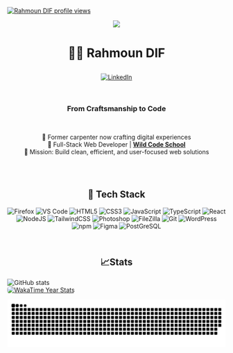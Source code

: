   <p align="left">
  <a href="https://u8views.com/github/rahmoundif">
    <img src="https://u8views.com/api/v1/github/profiles/183239184/views/total-count.svg" alt="Rahmoun DIF profile views" height="30" />
  </a>
</p>
<p align="center">
<img src="https://capsule-render.vercel.app/api?text=Welcome!&animation=fadeIn&type=waving&color=gradient&height=150" />
</p>
 


<h1 align="center">👨‍💻 Rahmoun DIF</h1> <h2 align="center"></h2>
<p align="center">
  <a href="https://www.linkedin.com/in/rahmoun-dif-22891b356" target="_blank">
    <img src="https://cdn.jsdelivr.net/gh/devicons/devicon/icons/linkedin/linkedin-original.svg" height="40" width="40" alt="LinkedIn">
  </a>
</p>
<br>
<h3 align="center">From Craftsmanship to Code</h3>
<br>

<p align="center">
  🔁 Former carpenter now crafting digital experiences<br>
  🚀 Full-Stack Web Developer | <a href="https://www.wildcodeschool.com" target="_blank"><strong>Wild Code School</strong></a><br>
  🎯 Mission: Build clean, efficient, and user-focused web solutions
</p>
<br>
<br>


<h2 align="center">🧰 Tech Stack</h2>


  <div align="center">

  
  <p>
    <img src="https://cdn.jsdelivr.net/gh/devicons/devicon/icons/firefox/firefox-original.svg" height="40" alt="Firefox"/>
    <img src="https://cdn.jsdelivr.net/gh/devicons/devicon/icons/vscode/vscode-original.svg" height="40" alt="VS Code"/>
    <img src="https://cdn.jsdelivr.net/gh/devicons/devicon/icons/html5/html5-original.svg" height="40" alt="HTML5"/>
    <img src="https://cdn.jsdelivr.net/gh/devicons/devicon/icons/css3/css3-original.svg" height="40" alt="CSS3"/>
    <img src="https://cdn.jsdelivr.net/gh/devicons/devicon/icons/javascript/javascript-original.svg" height="40" alt="JavaScript"/>
    <img src="https://cdn.jsdelivr.net/gh/devicons/devicon/icons/typescript/typescript-original.svg" height="40" alt="TypeScript"/>
    <img src="https://cdn.jsdelivr.net/gh/devicons/devicon/icons/react/react-original.svg" height="40" alt="React"/>
    <img src="https://cdn.jsdelivr.net/gh/devicons/devicon/icons/nodejs/nodejs-original.svg" height="40" alt="NodeJS"/>
    <img src="https://cdn.jsdelivr.net/gh/devicons/devicon/icons/tailwindcss/tailwindcss-original.svg" height="40" alt="TailwindCSS"/>
    <img src="https://cdn.jsdelivr.net/gh/devicons/devicon/icons/photoshop/photoshop-plain.svg" height="40" alt="Photoshop"/>
    <img src="https://cdn.jsdelivr.net/gh/devicons/devicon/icons/filezilla/filezilla-plain.svg" height="40" alt="FileZilla"/>
    <img src="https://cdn.jsdelivr.net/gh/devicons/devicon/icons/git/git-original.svg" height="40" alt="Git"/>
    <img src="https://cdn.jsdelivr.net/gh/devicons/devicon/icons/wordpress/wordpress-original.svg" height="40" alt="WordPress"/>
    <img src="https://cdn.jsdelivr.net/gh/devicons/devicon/icons/npm/npm-original-wordmark.svg" height="40" alt="npm"/>
    <img src="https://cdn.jsdelivr.net/gh/devicons/devicon/icons/figma/figma-original.svg" height="40" alt="Figma"/>
    <img src="https://cdn.jsdelivr.net/gh/devicons/devicon/icons/postgresql/postgresql-original-wordmark.svg" height="40" alt="PostGreSQL"/>
  </p>

</div>

<br>
<h2 align="center">📈Stats</h2>
<p>
  <img src="https://github-readme-stats.vercel.app/api?username=rahmoundif&show_icons=true&theme=transparent" alt="GitHub stats"/>

<br>
 
  <a href="https://wakatime.com/@Rahmoun" target="_blank" rel="noopener noreferrer">
    <img
      src="https://github-readme-stats.vercel.app/api/wakatime?username=Rahmoun&range=last_year&layout=default&theme=tokyonight&langs_count=10&projects_count=5"
      alt="WakaTime Year Stats" style="border-radius: 6px;" />
  </a>
</p>

![Snake animation](https://github.com/rahmoundif/rahmoundif/blob/output/github-contribution-grid-snake.svg)
